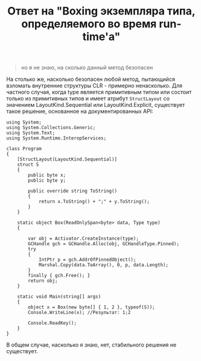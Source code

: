 ﻿---
title: "Ответ на \"Boxing экземпляра типа, определяемого во время run-time&#39;а\""
se.owner.user_id: 240512
se.owner.display_name: "MSDN.WhiteKnight"
se.owner.link: "https://ru.stackoverflow.com/users/240512/msdn-whiteknight"
se.answer_id: 1158717
se.question_id: 1158696
se.post_type: answer
se.is_accepted: False
---
<blockquote>
<p>но я не знаю, на сколько данный метод безопасен</p>
</blockquote>
<p>На столько же, насколько безопасен любой метод, пытающийся взломать внутренние структуры CLR - примерно ненасколько. Для частного случая, когда type является примитивным типом или состоит только из примитивных типов и имеет атрибут <code>StructLayout</code> со значением LayoutKind.Sequential или LayoutKind.Explicit, существует такое решение, основанное на документированных API:</p>

<pre><code>using System;
using System.Collections.Generic;
using System.Text;
using System.Runtime.InteropServices;

class Program
{
    [StructLayout(LayoutKind.Sequential)]
    struct S
    {
        public byte x;
        public byte y;

        public override string ToString()
        {
            return x.ToString() + &quot;;&quot; + y.ToString();
        }
    }

    static object Box(ReadOnlySpan&lt;byte&gt; data, Type type)
    {

        var obj = Activator.CreateInstance(type);
        GCHandle gch = GCHandle.Alloc(obj, GCHandleType.Pinned);
        try
        {
            IntPtr p = gch.AddrOfPinnedObject();
            Marshal.Copy(data.ToArray(), 0, p, data.Length);
        }
        finally { gch.Free(); }
        return obj;
    }

    static void Main(string[] args)
    {
        object x = Box(new byte[] { 1, 2 }, typeof(S));
        Console.WriteLine(x); //Результат: 1;2

        Console.ReadKey();
    }
}
</code></pre>
<p>В общем случае, насколько я знаю, нет, стабильного решения не существует.</p>
